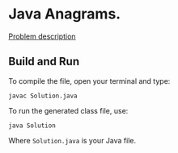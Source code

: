 # Java Anagrams.

[Problem description](https://www.hackerrank.com/challenges/java-anagrams)

## Build and Run

To compile the file, open your terminal and type:
```
javac Solution.java
```

To run the generated class file, use:
```
java Solution
```

Where `Solution.java` is your Java file.
